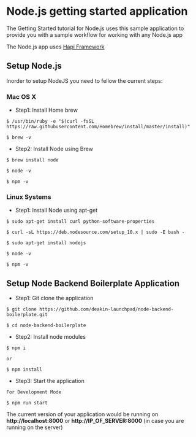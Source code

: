 # Node.js getting started application
The Getting Started tutorial for Node.js uses this sample application to provide you with a sample workflow for working with any Node.js app

The Node.js app uses [Hapi Framework](https://hapijs.com)

## Setup Node.js

Inorder to setup NodeJS you need to fellow the current steps:

### Mac OS X

* Step1: Install Home brew

```
$ /usr/bin/ruby -e "$(curl -fsSL https://raw.githubusercontent.com/Homebrew/install/master/install)"

$ brew -v
```

* Step2: Install Node using Brew

```
$ brew install node

$ node -v

$ npm -v
```

### Linux Systems

* Step1: Install Node using apt-get

```
$ sudo apt-get install curl python-software-properties

$ curl -sL https://deb.nodesource.com/setup_10.x | sudo -E bash -

$ sudo apt-get install nodejs

$ node -v

$ npm -v
```
## Setup Node Backend Boilerplate Application

* Step1: Git clone the application

```
$ git clone https://github.com/deakin-launchpad/node-backend-boilerplate.git

$ cd node-backend-boilerplate
```

* Step2: Install node modules

```
$ npm i

or 

$ npm install
```

* Step3: Start the application

```
For Development Mode

$ npm run start
```

The current version of your application would be running on **http://localhost:8000** or **http://IP_OF_SERVER:8000** (in case you are running on the server)
